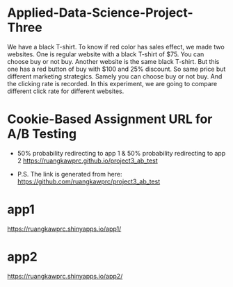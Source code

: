 # Applied-Data-Science-Project-Three

We have a black T-shirt. To know if red color has sales effect, we made two websites. One is regular website with a black T-shirt of $75. You can choose buy or not buy. Another website is the same black T-shirt. But this one has a red button of buy with $100 and 25% discount. So same price but different marketing strategics. Samely you can choose buy or not buy. 
And the clicking rate is recorded. In this experiment, we are going to compare different click rate for different websites. 

# Cookie-Based Assignment URL for A/B Testing
- 50% probability redirecting to app 1 & 50% probability redirecting to app 2
https://ruangkawprc.github.io/project3_ab_test

- P.S. The link is generated from here: https://github.com/ruangkawprc/project3_ab_test

# app1
https://ruangkawprc.shinyapps.io/app1/

# app2
https://ruangkawprc.shinyapps.io/app2/
